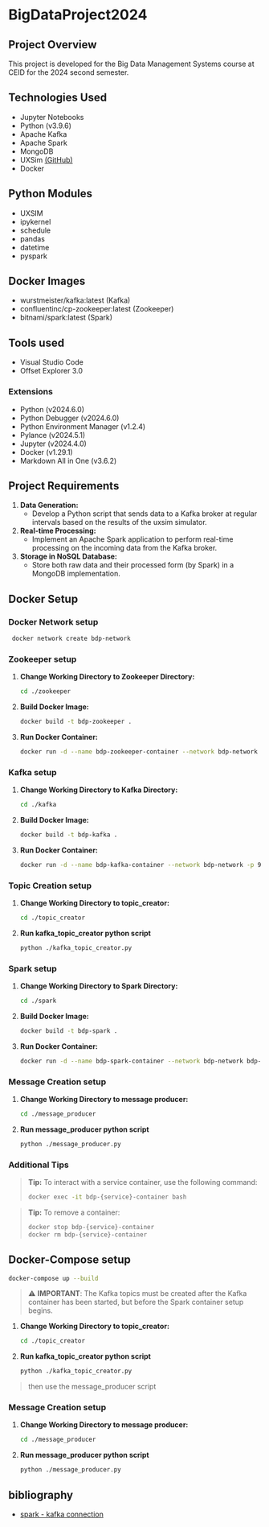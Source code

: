 # BigDataProject2024

## Project Overview

This project is developed for the Big Data Management Systems course at CEID for the 2024 second semester.

## Technologies Used

- Jupyter Notebooks
- Python (v3.9.6)
- Apache Kafka
- Apache Spark
- MongoDB
- UXSim [(GitHub)](https://github.com/toruseo/UXsim)
- Docker

## Python Modules

- UXSIM
- ipykernel
- schedule
- pandas
- datetime
- pyspark

## Docker Images

- wurstmeister/kafka:latest (Kafka)
- confluentinc/cp-zookeeper:latest (Zookeeper)
- bitnami/spark:latest (Spark)

## Tools used

- Visual Studio Code
- Offset Explorer 3.0

### Extensions

- Python (v2024.6.0)
- Python Debugger (v2024.6.0)
- Python Environment Manager (v1.2.4)
- Pylance (v2024.5.1)
- Jupyter (v2024.4.0)
- Docker (v1.29.1)
- Markdown All in One (v3.6.2)

## Project Requirements

1. **Data Generation:**
   - Develop a Python script that sends data to a Kafka broker at regular intervals based on the results of the uxsim simulator.
2. **Real-time Processing:**
   - Implement an Apache Spark application to perform real-time processing on the incoming data from the Kafka broker.
3. **Storage in NoSQL Database:**
   - Store both raw data and their processed form (by Spark) in a MongoDB implementation.

## Docker Setup

### Docker Network setup

```bash
 docker network create bdp-network
```

### Zookeeper setup

1. **Change Working Directory to Zookeeper Directory:**

   ```bash
   cd ./zookeeper
   ```

2. **Build Docker Image:**

   ```bash
   docker build -t bdp-zookeeper .
   ```

3. **Run Docker Container:**
   ```bash
   docker run -d --name bdp-zookeeper-container --network bdp-network bdp-zookeeper
   ```

### Kafka setup

1. **Change Working Directory to Kafka Directory:**

   ```bash
   cd ./kafka
   ```

2. **Build Docker Image:**

   ```bash
   docker build -t bdp-kafka .
   ```

3. **Run Docker Container:**

   ```bash
   docker run -d --name bdp-kafka-container --network bdp-network -p 9092:9092 -p 9093:9093 bdp-kafka
   ```

### Topic Creation setup

1. **Change Working Directory to topic_creator:**
   ```bash
   cd ./topic_creator
   ```
1. **Run kafka_topic_creator python script**
   ```bash
   python ./kafka_topic_creator.py
   ```

### Spark setup

1. **Change Working Directory to Spark Directory:**

   ```bash
   cd ./spark
   ```

2. **Build Docker Image:**

   ```bash
   docker build -t bdp-spark .
   ```

3. **Run Docker Container:**

   ```bash
   docker run -d --name bdp-spark-container --network bdp-network bdp-spark
   ```

### Message Creation setup

1. **Change Working Directory to message producer:**
   ```bash
   cd ./message_producer
   ```
2. **Run message_producer python script**
   ```bash
   python ./message_producer.py
   ```

### Additional Tips

> **Tip:** To interact with a service container, use the following command:
>
> ```bash
> docker exec -it bdp-{service}-container bash
> ```

> **Tip:** To remove a container:
>
> ```bash
> docker stop bdp-{service}-container
> docker rm bdp-{service}-container
> ```

## Docker-Compose setup

```bash
docker-compose up --build
```

> &#x26a0;&#xfe0f; **IMPORTANT**: The Kafka topics must be created after the Kafka container has been started, but before the Spark container setup begins.

1. **Change Working Directory to topic_creator:**
   ```bash
   cd ./topic_creator
   ```
1. **Run kafka_topic_creator python script**
   ```bash
   python ./kafka_topic_creator.py
   ```

> then use the message_producer script

### Message Creation setup

1. **Change Working Directory to message producer:**
   ```bash
   cd ./message_producer
   ```
2. **Run message_producer python script**
   ```bash
   python ./message_producer.py
   ```

## bibliography

- [spark - kafka connection](https://spark.apache.org/docs/latest/structured-streaming-kafka-integration.html)
